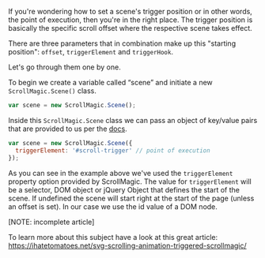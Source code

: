 If you're wondering how to set a scene's trigger position or in other words, the point of execution, then you're in the right place.
The trigger position is basically the specific scroll offset where the respective scene takes effect.

There are three parameters that in combination make up this "starting position": `offset`, `triggerElement` and `triggerHook`.

Let's go through them one by one.

To begin we create a variable called “scene” and initiate a new ``ScrollMagic.Scene()`` class.

```javascript
var scene = new ScrollMagic.Scene();
```

Inside this ``ScrollMagic.Scene`` class we can pass an object of key/value pairs that are provided to us per the [docs](http://janpaepke.github.io/ScrollMagic/docs/ScrollScene.html#ScrollScene).

```javascript
var scene = new ScrollMagic.Scene({
  triggerElement: '#scroll-trigger' // point of execution
});
```

As you can see in the example above we've used the ``triggerElement`` property option provided by ScrollMagic. The value for ``triggerElement`` will be a selector, DOM object or jQuery Object that defines the start of the scene. If undefined the scene will start right at the start of the page (unless an offset is set). In our case we use the id value of a DOM node.

[NOTE: incomplete article]

To learn more about this subject have a look at this great article:
https://ihatetomatoes.net/svg-scrolling-animation-triggered-scrollmagic/